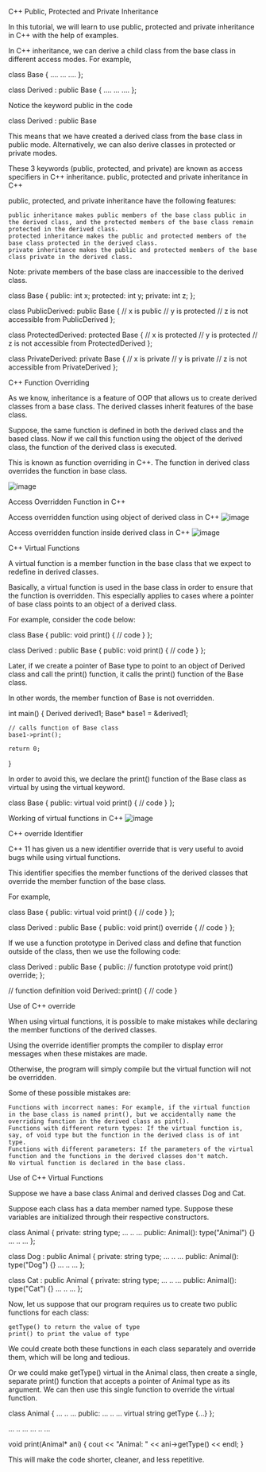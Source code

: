 C++ Public, Protected and Private Inheritance

In this tutorial, we will learn to use public, protected and private inheritance in C++ with the help of examples.

In C++ inheritance, we can derive a child class from the base class in different access modes. For example,

class Base {
.... ... ....
};

class Derived : public Base {
.... ... ....
};

Notice the keyword public in the code

class Derived : public Base

This means that we have created a derived class from the base class in public mode. Alternatively, we can also derive classes in protected or private modes.

These 3 keywords (public, protected, and private) are known as access specifiers in C++ inheritance.
public, protected and private inheritance in C++

public, protected, and private inheritance have the following features:

    public inheritance makes public members of the base class public in the derived class, and the protected members of the base class remain protected in the derived class.
    protected inheritance makes the public and protected members of the base class protected in the derived class.
    private inheritance makes the public and protected members of the base class private in the derived class.

Note: private members of the base class are inaccessible to the derived class.

class Base {
  public:
    int x;
  protected:
    int y;
  private:
    int z;
};

class PublicDerived: public Base {
  // x is public
  // y is protected
  // z is not accessible from PublicDerived
};

class ProtectedDerived: protected Base {
  // x is protected
  // y is protected
  // z is not accessible from ProtectedDerived
};

class PrivateDerived: private Base {
  // x is private
  // y is private
  // z is not accessible from PrivateDerived
};






C++ Function Overriding

As we know, inheritance is a feature of OOP that allows us to create derived classes from a base class. The derived classes inherit features of the base class.

Suppose, the same function is defined in both the derived class and the based class. Now if we call this function using the object of the derived class, the function of the derived class is executed.

This is known as function overriding in C++. The function in derived class overrides the function in base class.

![image](https://user-images.githubusercontent.com/84810132/172990828-45cc0a0e-9376-4ee3-b3ab-ccfb6a620153.png)


Access Overridden Function in C++

Access overridden function using object of derived class in C++
![image](https://user-images.githubusercontent.com/84810132/172990891-7c55ac7f-2c87-405b-8cf1-0b8c7ffdd327.png)


Access overridden function inside derived class in C++
![image](https://user-images.githubusercontent.com/84810132/172990984-4df2e35c-c467-45ad-9503-45a904e82dc8.png)




C++ Virtual Functions

A virtual function is a member function in the base class that we expect to redefine in derived classes.

Basically, a virtual function is used in the base class in order to ensure that the function is overridden. This especially applies to cases where a pointer of base class points to an object of a derived class.

For example, consider the code below:

class Base {
   public:
    void print() {
        // code
    }
};

class Derived : public Base {
   public:
    void print() {
        // code
    }
};

Later, if we create a pointer of Base type to point to an object of Derived class and call the print() function, it calls the print() function of the Base class.

In other words, the member function of Base is not overridden.

int main() {
    Derived derived1;
    Base* base1 = &derived1;

    // calls function of Base class
    base1->print();

    return 0;
}

In order to avoid this, we declare the print() function of the Base class as virtual by using the virtual keyword.

class Base {
   public:
    virtual void print() {
        // code
    }
};



Working of virtual functions in C++
![image](https://user-images.githubusercontent.com/84810132/172999912-231c6ba6-a458-4c1f-a8e5-0503a3065c75.png)


C++ override Identifier

C++ 11 has given us a new identifier override that is very useful to avoid bugs while using virtual functions.

This identifier specifies the member functions of the derived classes that override the member function of the base class.

For example,

class Base {
   public:
    virtual void print() {
        // code
    }
};

class Derived : public Base {
   public:
    void print() override {
        // code
    }
};

If we use a function prototype in Derived class and define that function outside of the class, then we use the following code:

class Derived : public Base {
   public:
    // function prototype
    void print() override;
};

// function definition
void Derived::print() {
    // code
}

Use of C++ override

When using virtual functions, it is possible to make mistakes while declaring the member functions of the derived classes.

Using the override identifier prompts the compiler to display error messages when these mistakes are made.

Otherwise, the program will simply compile but the virtual function will not be overridden.

Some of these possible mistakes are:

    Functions with incorrect names: For example, if the virtual function in the base class is named print(), but we accidentally name the overriding function in the derived class as pint().
    Functions with different return types: If the virtual function is, say, of void type but the function in the derived class is of int type.
    Functions with different parameters: If the parameters of the virtual function and the functions in the derived classes don't match.
    No virtual function is declared in the base class.

Use of C++ Virtual Functions

Suppose we have a base class Animal and derived classes Dog and Cat.

Suppose each class has a data member named type. Suppose these variables are initialized through their respective constructors.

class Animal {
   private:
    string type;
    ... .. ...
    public:
      Animal(): type("Animal") {}
    ... .. ...
};

class Dog : public Animal {
   private:
    string type;
    ... .. ...
    public:
      Animal(): type("Dog") {}
    ... .. ...
};

class Cat : public Animal {
   private:
    string type;
      ... .. ...
    public:
      Animal(): type("Cat") {}
    ... .. ...
};

Now, let us suppose that our program requires us to create two public functions for each class:

    getType() to return the value of type
    print() to print the value of type

We could create both these functions in each class separately and override them, which will be long and tedious.

Or we could make getType() virtual in the Animal class, then create a single, separate print() function that accepts a pointer of Animal type as its argument. We can then use this single function to override the virtual function.

class Animal {
    ... .. ...
   public:
    ... .. ...
    virtual string getType {...}
};

... .. ...
... .. ...

void print(Animal* ani) {
    cout << "Animal: " << ani->getType() << endl;
}

This will make the code shorter, cleaner, and less repetitive.
